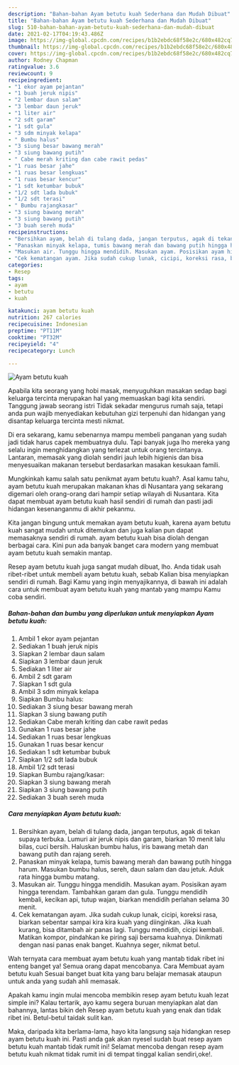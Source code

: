 ```yaml
---
description: "Bahan-bahan Ayam betutu kuah Sederhana dan Mudah Dibuat"
title: "Bahan-bahan Ayam betutu kuah Sederhana dan Mudah Dibuat"
slug: 510-bahan-bahan-ayam-betutu-kuah-sederhana-dan-mudah-dibuat
date: 2021-02-17T04:19:43.486Z
image: https://img-global.cpcdn.com/recipes/b1b2ebdc68f58e2c/680x482cq70/ayam-betutu-kuah-foto-resep-utama.jpg
thumbnail: https://img-global.cpcdn.com/recipes/b1b2ebdc68f58e2c/680x482cq70/ayam-betutu-kuah-foto-resep-utama.jpg
cover: https://img-global.cpcdn.com/recipes/b1b2ebdc68f58e2c/680x482cq70/ayam-betutu-kuah-foto-resep-utama.jpg
author: Rodney Chapman
ratingvalue: 3.6
reviewcount: 9
recipeingredient:
- "1 ekor ayam pejantan"
- "1 buah jeruk nipis"
- "2 lembar daun salam"
- "3 lembar daun jeruk"
- "1 liter air"
- "2 sdt garam"
- "1 sdt gula"
- "3 sdm minyak kelapa"
- " Bumbu halus"
- "3 siung besar bawang merah"
- "3 siung bawang putih"
- " Cabe merah kriting dan cabe rawit pedas"
- "1 ruas besar jahe"
- "1 ruas besar lengkuas"
- "1 ruas besar kencur"
- "1 sdt ketumbar bubuk"
- "1/2 sdt lada bubuk"
- "1/2 sdt terasi"
- " Bumbu rajangkasar"
- "3 siung bawang merah"
- "3 siung bawang putih"
- "3 buah sereh muda"
recipeinstructions:
- "Bersihkan ayam, belah di tulang dada, jangan terputus, agak di tekan supaya terbuka. Lumuri air jeruk nipis dan garam, biarkan 10 menit lalu bilas, cuci bersih. Haluskan bumbu halus, iris bawang metah dan bawang putih dan rajang sereh."
- "Panaskan minyak kelapa, tumis bawang merah dan bawang putih hingga harum. Masukan bumbu halus, sereh, daun salam dan dau jetuk. Aduk rata hingga bumbu matang."
- "Masukan air. Tunggu hingga mendidih. Masukan ayam. Posisikan ayam hingga terendam. Tambahkan garam dan gula. Tunggu mendidih kembali, kecikan api, tutup wajan, biarkan mendidih perlahan selama 30 menit."
- "Cek kematangan ayam. Jika sudah cukup lunak, cicipi, koreksi rasa, biarkan sebentar sampai kira kira kuah yang diinginkan. Jika kuah kurang, bisa ditambah air panas lagi. Tunggu mendidih, cicipi kembali. Matikan kompor, pindahkan ke piring saji bersama kuahnya. Dinikmati dengan nasi panas enak banget. Kuahnya seger, nikmat betul."
categories:
- Resep
tags:
- ayam
- betutu
- kuah

katakunci: ayam betutu kuah 
nutrition: 267 calories
recipecuisine: Indonesian
preptime: "PT11M"
cooktime: "PT32M"
recipeyield: "4"
recipecategory: Lunch

---
```



![Ayam betutu kuah](https://img-global.cpcdn.com/recipes/b1b2ebdc68f58e2c/680x482cq70/ayam-betutu-kuah-foto-resep-utama.jpg)

Apabila kita seorang yang hobi masak, menyuguhkan masakan sedap bagi keluarga tercinta merupakan hal yang memuaskan bagi kita sendiri. Tanggung jawab seorang istri Tidak sekadar mengurus rumah saja, tetapi anda pun wajib menyediakan kebutuhan gizi terpenuhi dan hidangan yang disantap keluarga tercinta mesti nikmat.

Di era  sekarang, kamu sebenarnya mampu membeli panganan yang sudah jadi tidak harus capek membuatnya dulu. Tapi banyak juga lho mereka yang selalu ingin menghidangkan yang terlezat untuk orang tercintanya. Lantaran, memasak yang diolah sendiri jauh lebih higienis dan bisa menyesuaikan makanan tersebut berdasarkan masakan kesukaan famili. 



Mungkinkah kamu salah satu penikmat ayam betutu kuah?. Asal kamu tahu, ayam betutu kuah merupakan makanan khas di Nusantara yang sekarang digemari oleh orang-orang dari hampir setiap wilayah di Nusantara. Kita dapat membuat ayam betutu kuah hasil sendiri di rumah dan pasti jadi hidangan kesenanganmu di akhir pekanmu.

Kita jangan bingung untuk memakan ayam betutu kuah, karena ayam betutu kuah sangat mudah untuk ditemukan dan juga kalian pun dapat memasaknya sendiri di rumah. ayam betutu kuah bisa diolah dengan berbagai cara. Kini pun ada banyak banget cara modern yang membuat ayam betutu kuah semakin mantap.

Resep ayam betutu kuah juga sangat mudah dibuat, lho. Anda tidak usah ribet-ribet untuk membeli ayam betutu kuah, sebab Kalian bisa menyiapkan sendiri di rumah. Bagi Kamu yang ingin menyajikannya, di bawah ini adalah cara untuk membuat ayam betutu kuah yang mantab yang mampu Kamu coba sendiri.

<!--inarticleads1-->

##### Bahan-bahan dan bumbu yang diperlukan untuk menyiapkan Ayam betutu kuah:

1. Ambil 1 ekor ayam pejantan
1. Sediakan 1 buah jeruk nipis
1. Siapkan 2 lembar daun salam
1. Siapkan 3 lembar daun jeruk
1. Sediakan 1 liter air
1. Ambil 2 sdt garam
1. Siapkan 1 sdt gula
1. Ambil 3 sdm minyak kelapa
1. Siapkan  Bumbu halus:
1. Sediakan 3 siung besar bawang merah
1. Siapkan 3 siung bawang putih
1. Sediakan  Cabe merah kriting dan cabe rawit pedas
1. Gunakan 1 ruas besar jahe
1. Sediakan 1 ruas besar lengkuas
1. Gunakan 1 ruas besar kencur
1. Sediakan 1 sdt ketumbar bubuk
1. Siapkan 1/2 sdt lada bubuk
1. Ambil 1/2 sdt terasi
1. Siapkan  Bumbu rajang/kasar:
1. Siapkan 3 siung bawang merah
1. Siapkan 3 siung bawang putih
1. Sediakan 3 buah sereh muda




<!--inarticleads2-->

##### Cara menyiapkan Ayam betutu kuah:

1. Bersihkan ayam, belah di tulang dada, jangan terputus, agak di tekan supaya terbuka. Lumuri air jeruk nipis dan garam, biarkan 10 menit lalu bilas, cuci bersih. Haluskan bumbu halus, iris bawang metah dan bawang putih dan rajang sereh.
1. Panaskan minyak kelapa, tumis bawang merah dan bawang putih hingga harum. Masukan bumbu halus, sereh, daun salam dan dau jetuk. Aduk rata hingga bumbu matang.
1. Masukan air. Tunggu hingga mendidih. Masukan ayam. Posisikan ayam hingga terendam. Tambahkan garam dan gula. Tunggu mendidih kembali, kecikan api, tutup wajan, biarkan mendidih perlahan selama 30 menit.
1. Cek kematangan ayam. Jika sudah cukup lunak, cicipi, koreksi rasa, biarkan sebentar sampai kira kira kuah yang diinginkan. Jika kuah kurang, bisa ditambah air panas lagi. Tunggu mendidih, cicipi kembali. Matikan kompor, pindahkan ke piring saji bersama kuahnya. Dinikmati dengan nasi panas enak banget. Kuahnya seger, nikmat betul.




Wah ternyata cara membuat ayam betutu kuah yang mantab tidak ribet ini enteng banget ya! Semua orang dapat mencobanya. Cara Membuat ayam betutu kuah Sesuai banget buat kita yang baru belajar memasak ataupun untuk anda yang sudah ahli memasak.

Apakah kamu ingin mulai mencoba membikin resep ayam betutu kuah lezat simple ini? Kalau tertarik, ayo kamu segera buruan menyiapkan alat dan bahannya, lantas bikin deh Resep ayam betutu kuah yang enak dan tidak ribet ini. Betul-betul taidak sulit kan. 

Maka, daripada kita berlama-lama, hayo kita langsung saja hidangkan resep ayam betutu kuah ini. Pasti anda gak akan nyesel sudah buat resep ayam betutu kuah mantab tidak rumit ini! Selamat mencoba dengan resep ayam betutu kuah nikmat tidak rumit ini di tempat tinggal kalian sendiri,oke!.

